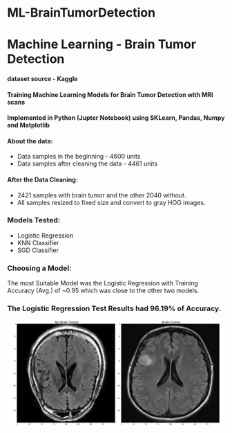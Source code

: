 # ML-BrainTumorDetection
# Machine Learning - Brain Tumor Detection
#### dataset source - Kaggle

#### Training Machine Learning Models for Brain Tumor Detection with MRI scans
#### Implemented in Python (Jupter Notebook) using SKLearn, Pandas, Numpy and Matplotlib

#### About the data:
- Data samples in the beginning        - 4600 units
- Data samples after cleaning the data - 4461 units

#### After the Data Cleaning:
- 2421 samples with brain tumor and the other 2040 without.
- All samples resized to fixed size and convert to gray HOG images.

### Models Tested:
- Logistic Regression
- KNN Classifier
- SGD Classifier

### Choosing a Model:
The most Suitable Model was the Logistic Regression with Training Accuracy (Avg.) of ~0.95 
which was close to the other two models.

### The Logistic Regression Test Results had 96.19% of Accuracy.
![alt text](https://github.com/Almogbs/ML-BrainTumorDetection/blob/main/exemple.png)

